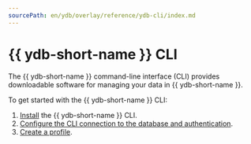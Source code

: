 ```yaml
---
sourcePath: en/ydb/overlay/reference/ydb-cli/index.md
---
```

# {{ ydb-short-name }} CLI

The {{ ydb-short-name }} command-line interface (CLI) provides downloadable software for managing your data in {{ ydb-short-name }}.

To get started with the {{ ydb-short-name }} CLI:

1. [Install](install.md) the {{ ydb-short-name }} CLI.
1. [Configure the CLI connection to the database and authentication](connect.md).
1. [Create a profile](profile/create.md).
